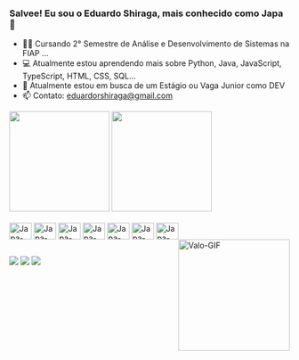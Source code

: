 ### Salvee! Eu sou o Eduardo Shiraga, mais conhecido como Japa 👋

- 👨‍🎓 Cursando 2° Semestre de Análise e Desenvolvimento de Sistemas na FIAP ...
- 💻 Atualmente estou aprendendo mais sobre Python, Java, JavaScript, TypeScript, HTML, CSS, SQL...
- 🔎 Atualmente estou em busca de um Estágio ou Vaga Junior como DEV
- 📫 Contato: eduardorshiraga@gmail.com

<div>
<img height="180em" src="https://github-readme-stats.vercel.app/api?username=japashira&show_icons=true&theme=transparent" />
<img height="180em" src="https://github-readme-stats.vercel.app/api/top-langs/?username=japashira&layout=compact&theme=transparent" />
</div>

<div style="display: inline_block"><br>
  <img align="center" alt="Japa-JS" height="30" width="40" src="https://cdn.jsdelivr.net/gh/devicons/devicon@latest/icons/javascript/javascript-original.svg" />
  <img align="center" alt="Japa-TS" height="30" width="40" src="https://cdn.jsdelivr.net/gh/devicons/devicon@latest/icons/typescript/typescript-plain.svg" />
  <img align="center" alt="Japa-PY" height="30" width="40" src="https://cdn.jsdelivr.net/gh/devicons/devicon@latest/icons/python/python-original.svg" />
  <img align="center" alt="Japa-HTML" height="30" width="40" src="https://cdn.jsdelivr.net/gh/devicons/devicon@latest/icons/html5/html5-original.svg" />
  <img align="center" alt="Japa-CSS" height="30" width="40" src="https://cdn.jsdelivr.net/gh/devicons/devicon@latest/icons/css3/css3-original.svg" />
  <img align="center" alt="Japa-Java" height="30" width="40" src="https://cdn.jsdelivr.net/gh/devicons/devicon@latest/icons/java/java-original.svg" />
  <img align="center" alt="Japa-SQL" height="30" width="40" src="https://cdn.jsdelivr.net/gh/devicons/devicon@latest/icons/sqldeveloper/sqldeveloper-original.svg" />
  <img align="right" alt="Valo-GIF" height="200" src="https://www.icegif.com/wp-content/uploads/2023/04/icegif-662.gif" />
</div>

##

<div>
  <a href="https://www.instagram.com/japa.shira/" target="_blank"><img src="https://img.shields.io/badge/Instagram-E4405F?style=for-the-badge&logo=instagram&logoColor=white" target="_blank"></a>
  <a href="https://twitter.com/japashira" target="_blank"><img src="https://img.shields.io/badge/Twitter-1DA1F2?style=for-the-badge&logo=twitter&logoColor=white" target="_blank"></a>
  <a href="https://www.linkedin.com/in/eduardoshiraga/" target="_blank"><img src="https://img.shields.io/badge/LinkedIn-0077B5?style=for-the-badge&logo=linkedin&logoColor=white" target="_blank"></a>
</div>

